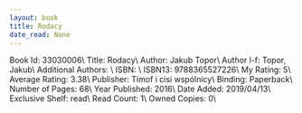 ```yaml
---
layout: book
title: Rodacy
date_read: None
---
```


Book Id: 33030006\ 
Title: Rodacy\ 
Author: Jakub Topor\ 
Author l-f: Topor, Jakub\ 
Additional Authors: \ 
ISBN: \ 
ISBN13: 9788365527226\ 
My Rating: 5\ 
Average Rating: 3.38\ 
Publisher: Timof i cisi wspólnicy\ 
Binding: Paperback\ 
Number of Pages: 68\ 
Year Published: 2016\ 
Date Added: 2019/04/13\ 
Exclusive Shelf: read\ 
Read Count: 1\ 
Owned Copies: 0\ 

